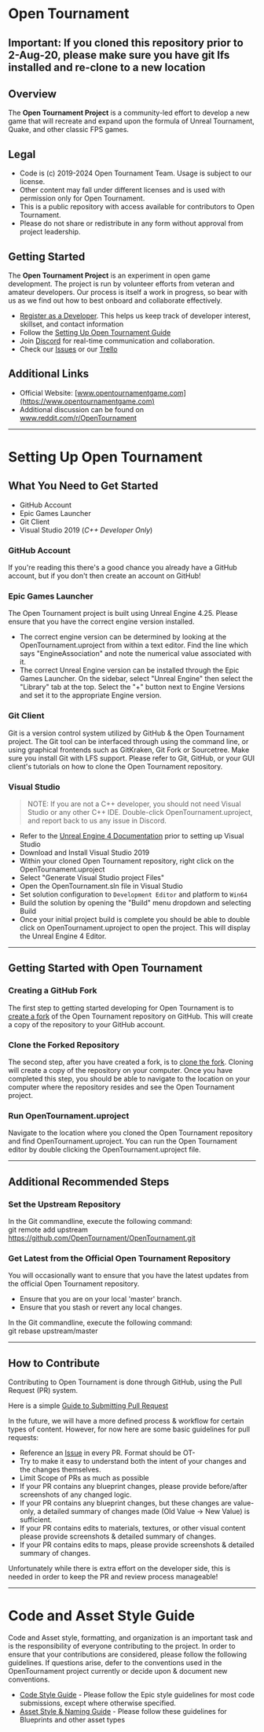 # Open Tournament

## Important: If you cloned this repository prior to 2-Aug-20, please make sure you have git lfs installed and re-clone to a new location 

## Overview

The **Open Tournament Project** is a community-led effort to develop a new game that will recreate and expand upon the formula of Unreal Tournament, Quake, and other classic FPS games.

## Legal

* Code is (c) 2019-2024 Open Tournament Team. Usage is subject to our license.
* Other content may fall under different licenses and is used with permission only for Open Tournament.
* This is a public repository with access available for contributors to Open Tournament.
* Please do not share or redistribute in any form without approval from project leadership.

## Getting Started

The **Open Tournament Project** is an experiment in open game development. The project is run by volunteer efforts from veteran and amateur developers. Our process is itself a work in progress, so bear with us as we find out how to best onboard and collaborate effectively.

* [Register as a Developer](https://forms.gle/s7qcsKLuVVm1WzgB7). This helps us keep track of developer interest, skillset, and contact information
* Follow the [Setting Up Open Tournament Guide](#SettingUpOpenTournament)
* Join [Discord](https://discord.gg/Rw8evNT) for real-time communication and collaboration.
* Check our [Issues](https://github.com/OpenTournament/OpenTournament/issues) or our [Trello](https://trello.com/b/RviM3J39/open-tournament-public-taskboard)

## Additional Links

* Official Website: [www.opentournamentgame.com](https://www.opentournamentgame.com)
* Additional discussion can be found on www.reddit.com/r/OpenTournament

_______________________________________________________________________________________

# Setting Up Open Tournament

## What You Need to Get Started

* GitHub Account
* Epic Games Launcher
* Git Client
* Visual Studio 2019 (*C++ Developer Only*)

### GitHub Account

If you're reading this there's a good chance you already have a GitHub account, but if you don't then create an account on GitHub! 

### Epic Games Launcher

The Open Tournament project is built using Unreal Engine 4.25. Please ensure that you have the correct engine version installed.

* The correct engine version can be determined by looking at the OpenTournament.uproject from within a text editor. Find the line which says "EngineAssociation" and note the numerical value associated with it.
* The correct Unreal Engine version can be installed through the Epic Games Launcher. On the sidebar, select "Unreal Engine" then select the "Library" tab at the top. Select the "+" button next to Engine Versions and set it to the appropriate Engine version.

### Git Client

Git is a version control system utilized by GitHub & the Open Tournament project. The Git tool can be interfaced through using the command line, or using graphical frontends such as GitKraken, Git Fork or Sourcetree. Make sure you install Git with LFS support. Please refer to Git, GitHub, or your GUI client's tutorials on how to clone the Open Tournament repository.

### Visual Studio

> NOTE: If you are not a C++ developer, you should not need Visual Studio or any other C++ IDE. Double-click OpenTournament.uproject, and report back to us any issue in Discord.

* Refer to the [Unreal Engine 4 Documentation](
https://docs.unrealengine.com/en-US/Programming/Development/VisualStudioSetup/index.html) prior to setting up Visual Studio
* Download and Install Visual Studio 2019
* Within your cloned Open Tournament repository, right click on the OpenTournament.uproject
* Select "Generate Visual Studio project Files"
* Open the OpenTournament.sln file in Visual Studio
* Set solution configuration to `Development Editor` and platform to `Win64`
* Build the solution by opening the "Build" menu dropdown and selecting Build
* Once your initial project build is complete you should be able to double click on OpenTournament.uproject to open the project. This will display the Unreal Engine 4 Editor.

_______________________________________________________________________________________

## Getting Started with Open Tournament

### Creating a GitHub Fork

The first step to getting started developing for Open Tournament is to [create a fork](https://guides.github.com/activities/forking/) of the Open Tournament repository on GitHub. This will create a copy of the repository to your GitHub account.

### Clone the Forked Repository

The second step, after you have created a fork, is to [clone the fork](https://guides.github.com/activities/forking/). Cloning will create a copy of the repository on your computer. Once you have completed this step, you should be able to navigate to the location on your computer where the repository resides and see the Open Tournament project.

### Run OpenTournament.uproject

Navigate to the location where you cloned the Open Tournament repository and find OpenTournament.uproject. You can run the Open Tournament editor by double clicking the OpenTournament.uproject file.

_______________________________________________________________________________________

## Additional Recommended Steps

### Set the Upstream Repository

In the Git commandline, execute the following command:  
    git remote add upstream https://github.com/OpenTournament/OpenTournament.git

### Get Latest from the Official Open Tournament Repository

You will occasionally want to ensure that you have the latest updates from the official Open Tournament repository.

* Ensure that you are on your local 'master' branch.
* Ensure that you stash or revert any local changes.

In the Git commandline, execute the following command:  
    git rebase upstream/master

_______________________________________________________________________________________

## How to Contribute

Contributing to Open Tournament is done through GitHub, using the Pull Request (PR) system.

Here is a simple [Guide to Submitting Pull Request](https://www.freecodecamp.org/news/how-to-make-your-first-pull-request-on-github-3/)

In the future, we will have a more defined process & workflow for certain types of content. However, for now here are some basic guidelines for pull requests:
* Reference an [Issue](https://github.com/OpenTournament/OpenTournament/issues) in every PR. Format should be OT-<IssueNumber>
* Try to make it easy to understand both the intent of your changes and the changes themselves.
* Limit Scope of PRs as much as possible
* If your PR contains any blueprint changes, please provide before/after screenshots of any changed logic.
* If your PR contains any blueprint changes, but these changes are value-only, a detailed summary of changes made (Old Value -> New Value) is sufficient.
* If your PR contains edits to materials, textures, or other visual content please provide screenshots & detailed summary of changes.
* If your PR contains edits to maps, please provide screenshots & detailed summary of changes.

Unfortunately while there is extra effort on the developer side, this is needed in order to keep the PR and review process manageable!

_______________________________________________________________________________________
	
# Code and Asset Style Guide

Code and Asset style, formatting, and organization is an important task and is the responsibility of everyone contributing to the project. In order to ensure that your contributions are considered, please follow the following guidelines. If questions arise, defer to the conventions used in the OpenTournament project currently or decide upon & document new conventions.

* [Code Style Guide](https://docs.unrealengine.com/en-US/Programming/Development/CodingStandard/index.html) - Please follow the Epic style guidelines for most code submissions, except where otherwise specified.
* [Asset Style & Naming Guide](https://github.com/Allar/ue4-style-guide/blob/master/README.md) - Please follow these guidelines for Blueprints and other asset types
